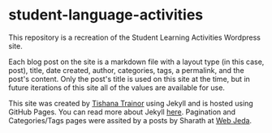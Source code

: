 # student-language-activities
This repository is a recreation of the Student Learning Activities Wordpress site.

Each blog post on the site is a markdown file with a layout type (in this case, post), title, date created, author, categories, tags, a permalink, and the post's content. Only the post's title is used on this site at the time, but in future iterations of this site all of the values are available for use.

This site was created by [Tishana Trainor](https://github.com/tishana) using Jekyll and is hosted using GitHub Pages. You can read more about Jekyll [here](https://jekyllrb.com/).
Pagination and Categories/Tags pages were assited by a posts by Sharath at [Web Jeda](https://blog.webjeda.com/tags/#Jekyll).